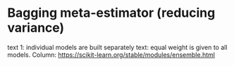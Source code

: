 # Bagging meta-estimator (reducing variance)

text 1: individual models are built separately
text: equal weight is given to all models. 
Column: https://scikit-learn.org/stable/modules/ensemble.html